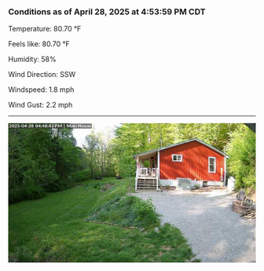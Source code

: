 ### Conditions as of April 28, 2025 at 4:53:59 PM CDT 

Temperature: 80.70 &deg;F

Feels like: 80.70 &deg;F

Humidity: 58%

Wind Direction: SSW

Windspeed: 1.8 mph

Wind Gust: 2.2 mph

---

<img src="./images/latest.jpeg"/>

